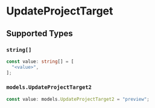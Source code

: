 # UpdateProjectTarget


## Supported Types

### `string[]`

```typescript
const value: string[] = [
  "<value>",
];
```

### `models.UpdateProjectTarget2`

```typescript
const value: models.UpdateProjectTarget2 = "preview";
```

